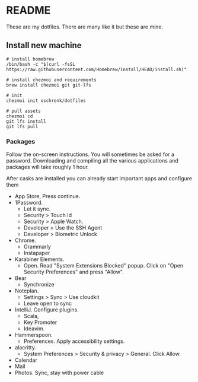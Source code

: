 # README #

These are my dotfiles. There are many like it but these are mine.

## Install new machine

```
# install homebrew
/bin/bash -c "$(curl -fsSL https://raw.githubusercontent.com/Homebrew/install/HEAD/install.sh)"

# install chezmoi and requirements
brew install chezmoi git git-lfs

# init
chezmoi init oschrenk/dotfiles

# pull assets
chezmoi cd
git lfs install
git lfs pull
```

### Packages

Follow the on-screen instructions. You will sometimes be asked for a password.
Downloading and compiling all the various applications and packages will take roughly 1 hour.

After casks are installed you can already start important apps and configure them

- App Store, Press continue.
- 1Password.
  - Let it sync.
  - Security > Touch Id
  - Security > Apple Watch.
  - Developer > Use the SSH Agent
  - Developer > Biometric Unlock
- Chrome.
  - Grammarly
  - Instapaper
- Karabiner Elements.
  - Open. Read "System Extensions Blocked" popup. Click on "Open Security Preferences" and press "Allow".
- Bear
  - Synchronize
- Noteplan.
  - Settings > Sync > Use cloudkit
  - Leave open to sync
- IntelliJ. Configure plugins.
  - Scala,
  - Key Promoter
  - Ideavim.
- Hammerspoon.
  - Preferences. Apply accessibility settings.
- alacritty.
  - System Preferences > Security & privacy > General. Click Allow.
- Calendar
- Mail
- Photos. Sync, stay with power cable


